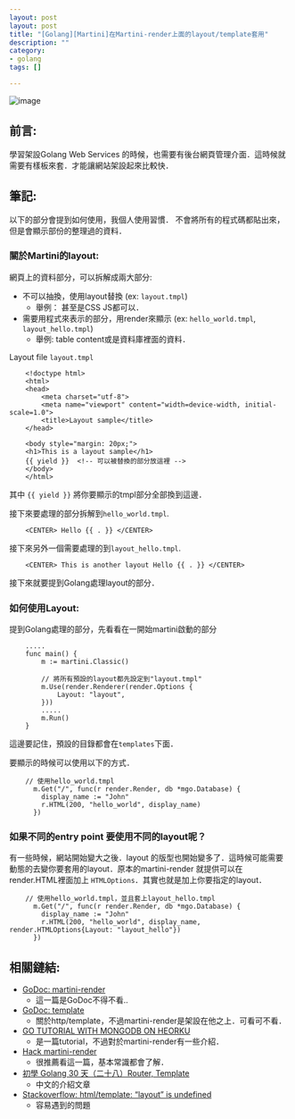 ```yaml
---
layout: post
layout: post
title: "[Golang][Martini]在Martini-render上面的layout/template套用"
description: ""
category: 
- golang
tags: []

---
```


![image](http://i.imgur.com/lb8cQ3g.jpg)

## 前言:

學習架設Golang Web Services 的時候，也需要有後台網頁管理介面．這時候就需要有樣板來套．才能讓網站架設起來比較快．

## 筆記:

以下的部分會提到如何使用，我個人使用習慣． 不會將所有的程式碼都貼出來，但是會顯示部份的整理過的資料．

### 關於Martini的layout:

網頁上的資料部分，可以拆解成兩大部分:

- 不可以抽換，使用layout替換 (ex: `layout.tmpl`)
    - 舉例：  <HTML><HEAD> 甚至是CSS JS都可以．
- 需要用程式來表示的部分，用render來顯示 (ex: `hello_world.tmpl`, `layout_hello.tmpl`)
    - 舉例: table content或是資料庫裡面的資料．    

Layout file `layout.tmpl` 

        <!doctype html>  
        <html>  
        <head>  
            <meta charset="utf-8">
            <meta name="viewport" content="width=device-width, initial-scale=1.0">
            <title>Layout sample</title>
        </head>
        
        <body style="margin: 20px;">  
        <h1>This is a layout sample</h1>  
        {{ yield }}  <!-- 可以被替換的部分放這裡 -->
        </body>  
        </html>  

其中 `{{ yield }}` 將你要顯示的tmpl部分全部換到這邊． 



接下來要處理的部分拆解到`hello_world.tmpl`.

        <CENTER> Hello {{ . }} </CENTER>

接下來另外一個需要處理的到`layout_hello.tmpl`.

        <CENTER> This is another layout Hello {{ . }} </CENTER>
        
接下來就要提到Golang處理layout的部分．

### 如何使用Layout:


提到Golang處理的部分，先看看在一開始martini啟動的部分


        .....
        func main() {
            m := martini.Classic()
            
            // 將所有預設的layout都先設定到"layout.tmpl"
            m.Use(render.Renderer(render.Options {
                Layout: "layout",
            }))
            .....
            m.Run()
        }

這邊要記住，預設的目錄都會在`templates`下面．


要顯示的時候可以使用以下的方式．

        // 使用hello_world.tmpl
          m.Get("/", func(r render.Render, db *mgo.Database) {
            display_name := "John"
            r.HTML(200, "hello_world", display_name)
          })  

### 如果不同的entry point 要使用不同的layout呢？

有一些時候，網站開始變大之後．layout 的版型也開始變多了．這時候可能需要動態的去變你要套用的layout．原本的martini-render 就提供可以在render.HTML裡面加上 `HTMLOptions`．其實也就是加上你要指定的layout．


        // 使用hello_world.tmpl，並且套上layout_hello.tmpl
          m.Get("/", func(r render.Render, db *mgo.Database) {
            display_name := "John"
            r.HTML(200, "hello_world", display_name, render.HTMLOptions{Layout: "layout_hello"})
          })  


## 相關鏈結:

- [GoDoc: martini-render](https://godoc.org/github.com/codegangsta/martini-contrib/render)
    - 這一篇是GoDoc不得不看..
- [GoDoc: template](http://golang.org/pkg/html/template/)
    - 關於http/template，不過martini-render是架設在他之上．可看可不看．
- [GO TUTORIAL WITH MONGODB ON HEORKU](http://blog.jeffdouglas.com/2014/07/25/go-tutorial-with-mongodb-on-heorku/)
    - 是一篇tutorial，不過對於martini-render有一些介紹．
- [Hack martini-render](http://libraries.io/go/github.com%2Frnoldo%2Frender)
    - 很推薦看這一篇，基本常識都會了解．
- [初學 Golang 30 天（二十八）Router, Template](http://ithelp.ithome.com.tw/question/10159689)
    - 中文的介紹文章    
- [Stackoverflow: html/template: “layout” is undefined](http://stackoverflow.com/questions/27468281/html-template-layout-is-undefined)
    - 容易遇到的問題
    
